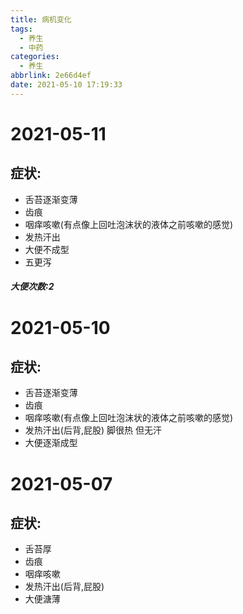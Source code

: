 ```yaml
---
title: 病机变化
tags:
  - 养生
  - 中药
categories:
  - 养生
abbrlink: 2e66d4ef
date: 2021-05-10 17:19:33
---
```

# 2021-05-11

## 症状:

- 舌苔逐渐变薄
- 齿痕
- 咽痒咳嗽(有点像上回吐泡沫状的液体之前咳嗽的感觉)
- 发热汗出
- 大便不成型
- 五更泻

##### 大便次数:2

# 2021-05-10

## 症状:

- 舌苔逐渐变薄
- 齿痕
- 咽痒咳嗽(有点像上回吐泡沫状的液体之前咳嗽的感觉)
- 发热汗出(后背,屁股) 脚很热 但无汗
- 大便逐渐成型

# 2021-05-07

## 症状:

- 舌苔厚
- 齿痕
- 咽痒咳嗽
- 发热汗出(后背,屁股)
- 大便溏薄

